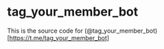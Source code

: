 # tag_your_member_bot

This is the source code for (@tag_your_member_bot)[https://t.me/tag_your_member_bot]
